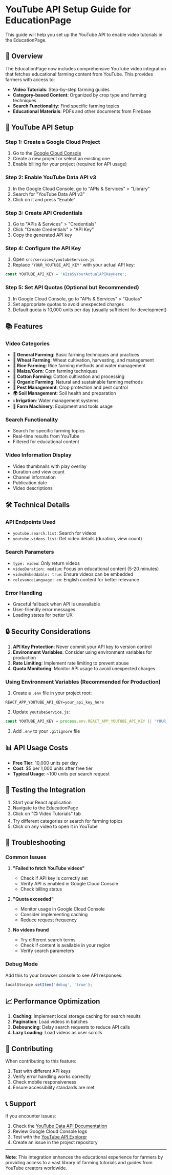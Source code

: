 # YouTube API Setup Guide for EducationPage

This guide will help you set up the YouTube API to enable video tutorials in the EducationPage.

## 🎯 Overview

The EducationPage now includes comprehensive YouTube video integration that fetches educational farming content from YouTube. This provides farmers with access to:

- **Video Tutorials**: Step-by-step farming guides
- **Category-based Content**: Organized by crop type and farming techniques
- **Search Functionality**: Find specific farming topics
- **Educational Materials**: PDFs and other documents from Firebase

## 🔑 YouTube API Setup

### Step 1: Create a Google Cloud Project

1. Go to the [Google Cloud Console](https://console.cloud.google.com/)
2. Create a new project or select an existing one
3. Enable billing for your project (required for API usage)

### Step 2: Enable YouTube Data API v3

1. In the Google Cloud Console, go to "APIs & Services" > "Library"
2. Search for "YouTube Data API v3"
3. Click on it and press "Enable"

### Step 3: Create API Credentials

1. Go to "APIs & Services" > "Credentials"
2. Click "Create Credentials" > "API Key"
3. Copy the generated API key

### Step 4: Configure the API Key

1. Open `src/services/youtubeService.js`
2. Replace `'YOUR_YOUTUBE_API_KEY'` with your actual API key:

```javascript
const YOUTUBE_API_KEY = 'AIzaSyYourActualAPIKeyHere';
```

### Step 5: Set API Quotas (Optional but Recommended)

1. In Google Cloud Console, go to "APIs & Services" > "Quotas"
2. Set appropriate quotas to avoid unexpected charges
3. Default quota is 10,000 units per day (usually sufficient for development)

## 📚 Features

### Video Categories
- **🌾 General Farming**: Basic farming techniques and practices
- **🌾 Wheat Farming**: Wheat cultivation, harvesting, and management
- **🍚 Rice Farming**: Rice farming methods and water management
- **🌽 Maize/Corn**: Corn farming techniques
- **🧵 Cotton Farming**: Cotton cultivation and processing
- **🌱 Organic Farming**: Natural and sustainable farming methods
- **🐛 Pest Management**: Crop protection and pest control
- **🌍 Soil Management**: Soil health and preparation
- **💧 Irrigation**: Water management systems
- **🚜 Farm Machinery**: Equipment and tools usage

### Search Functionality
- Search for specific farming topics
- Real-time results from YouTube
- Filtered for educational content

### Video Information Display
- Video thumbnails with play overlay
- Duration and view count
- Channel information
- Publication date
- Video descriptions

## 🛠️ Technical Details

### API Endpoints Used
- `youtube.search.list`: Search for videos
- `youtube.videos.list`: Get video details (duration, view count)

### Search Parameters
- `type: video`: Only return videos
- `videoDuration: medium`: Focus on educational content (5-20 minutes)
- `videoEmbeddable: true`: Ensure videos can be embedded
- `relevanceLanguage: en`: English content for better relevance

### Error Handling
- Graceful fallback when API is unavailable
- User-friendly error messages
- Loading states for better UX

## 🔒 Security Considerations

1. **API Key Protection**: Never commit your API key to version control
2. **Environment Variables**: Consider using environment variables for production
3. **Rate Limiting**: Implement rate limiting to prevent abuse
4. **Quota Monitoring**: Monitor API usage to avoid unexpected charges

### Using Environment Variables (Recommended for Production)

1. Create a `.env` file in your project root:
```
REACT_APP_YOUTUBE_API_KEY=your_api_key_here
```

2. Update `youtubeService.js`:
```javascript
const YOUTUBE_API_KEY = process.env.REACT_APP_YOUTUBE_API_KEY || 'YOUR_YOUTUBE_API_KEY';
```

3. Add `.env` to your `.gitignore` file

## 📊 API Usage Costs

- **Free Tier**: 10,000 units per day
- **Cost**: $5 per 1,000 units after free tier
- **Typical Usage**: ~100 units per search request

## 🚀 Testing the Integration

1. Start your React application
2. Navigate to the EducationPage
3. Click on "📺 Video Tutorials" tab
4. Try different categories or search for farming topics
5. Click on any video to open it in YouTube

## 🐛 Troubleshooting

### Common Issues

1. **"Failed to fetch YouTube videos"**
   - Check if API key is correctly set
   - Verify API is enabled in Google Cloud Console
   - Check billing status

2. **"Quota exceeded"**
   - Monitor usage in Google Cloud Console
   - Consider implementing caching
   - Reduce request frequency

3. **No videos found**
   - Try different search terms
   - Check if content is available in your region
   - Verify search parameters

### Debug Mode

Add this to your browser console to see API responses:
```javascript
localStorage.setItem('debug', 'true');
```

## 📈 Performance Optimization

1. **Caching**: Implement local storage caching for search results
2. **Pagination**: Load videos in batches
3. **Debouncing**: Delay search requests to reduce API calls
4. **Lazy Loading**: Load videos as user scrolls

## 🤝 Contributing

When contributing to this feature:

1. Test with different API keys
2. Verify error handling works correctly
3. Check mobile responsiveness
4. Ensure accessibility standards are met

## 📞 Support

If you encounter issues:

1. Check the [YouTube Data API Documentation](https://developers.google.com/youtube/v3)
2. Review Google Cloud Console logs
3. Test with the [YouTube API Explorer](https://developers.google.com/youtube/v3/docs/search/list)
4. Create an issue in the project repository

---

**Note**: This integration enhances the educational experience for farmers by providing access to a vast library of farming tutorials and guides from YouTube creators worldwide. 
